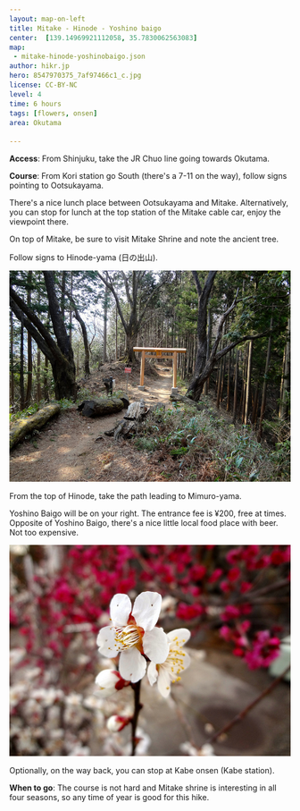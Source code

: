 ```yaml
---
layout: map-on-left
title: Mitake - Hinode - Yoshino baigo
center:  [139.14969921112058, 35.7830062563083]
map: 
 - mitake-hinode-yoshinobaigo.json
author: hikr.jp
hero: 8547970375_7af97466c1_c.jpg
license: CC-BY-NC
level: 4
time: 6 hours
tags: [flowers, onsen]
area: Okutama

---
```


**Access**:
From Shinjuku, take the JR Chuo line going towards Okutama. 

**Course**:
From Kori station go South (there's a 7-11 on the way), follow signs pointing to Ootsukayama. 

There's a nice lunch place between Ootsukayama and Mitake. Alternatively, you can stop for lunch at the top station of the Mitake cable car, enjoy the viewpoint there.

On top of Mitake, be sure to visit Mitake Shrine and note the ancient tree.

Follow signs to Hinode-yama (日の出山). 

![Gate on the way](8547965265_2899193332_c.jpg)

From the top of Hinode, take the path leading to Mimuro-yama.

Yoshino Baigo will be on your right. The entrance fee is ¥200, free at times. Opposite of Yoshino Baigo, there's a nice little local food place with beer. Not too expensive.

![Yoshino Plum Park](8547968767_75e8289014_c.jpg)

Optionally, on the way back, you can stop at Kabe onsen (Kabe station).

**When to go**:
The course is not hard and Mitake shrine is interesting in all four seasons, so any time of year is good for this hike.

